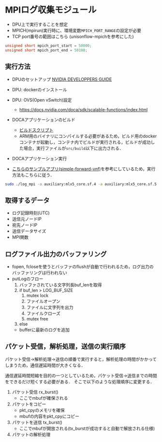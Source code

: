 # MPIログ収集モジュール

- DPU上で実行することを想定
- MPICH(mpirun)実行時に、環境変数`MPICH_PORT_RANGE`の設定が必要
- TCP port番号の範囲はこちら (unisonflow-mpichを参考にした)
```c
unsigned short mpich_port_start = 50000;
unsigned short mpich_port_end = 50100;
```

## 実行方法
- DPUのセットアップ [NVIDIA DEVELOPPERS GUIDE](https://docs.nvidia.com/doca/sdk/installation-guide/index.html)
- DPU: dockerのインストール
- DPU: OVS(Open vSwitch)設定
  - https://docs.nvidia.com/doca/sdk/scalable-functions/index.html

- DOCAアプリケーションのビルド
  - [ビルドスクリプト](./build.sh)
  - ARM用のバイナリにコンパイルする必要があるため，ビルド用のdockerコンテナが起動し，コンテナ内でビルドが実行される，ビルドが成功した場合，実行ファイルが`src/build`以下に出力される．

- DOCAアプリケーション実行
- [こちらのサンプルアプリ(simple-forward-vnf)](https://docs.nvidia.com/doca/sdk/simple-forward/index.html)を参考にしているため，実行方法もこちらに従う．
```bash
sudo ./log_mpi -a auxiliary:mlx5_core.sf.4 -a auxiliary:mlx5_core.sf.5 -- --nr_queues=2 --log_level=8 
```

## 取得するデータ
- ログ記録時刻(UTC)
- 送信元ノードIP
- 宛先ノードIP
- 送信データサイズ
- MPI関数

## ログファイル出力のバッファリング

- fopen, fcloseを使うとバッファのflushが自動で行われるため，ログ出力のバッファリングは行われない
- putLogのフロー
	1. バッファされている文字列長buf_lenを取得
	1. if buf_len > LOG_BUF_SIZE
		1. mutex lock
		1. ファイルオープン
		1. ファイルに文字列を出力
		1. ファイルクローズ
		1. mutex free
	1. else
    - bufferに最新のログを追加

## パケット受信，解析処理，送信の実行順序
パケット受信→解析処理→送信の順番で実行すると，解析処理の時間がかかってしまうため，通信遅延時間が大きくなる．

通信遅延時間短縮を目的の一つとしているため，パケット受信→送信までの時間をできるだけ短くする必要がある．
そこで以下のような処理順序に変更する．

1. パケット受信 rx_burst()
    - ここでmbufが確保される
2. パケットをコピー　
    - pkt_cpyのメモリを確保
    - mbufの内容をpkt_cpyにコピー
3. パケットを送信 tx_burst()
    - ここでmbufが開放される(tx_burstが成功すると自動で解放される仕様)
4. パケットの解析処理
